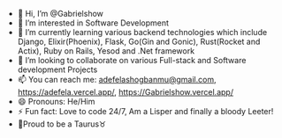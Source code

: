- 👋 Hi, I’m @Gabrielshow
- 👀 I’m interested in Software Development
- 🌱 I’m currently learning various backend technologies which include Django, Elixir(Phoenix), Flask, Go(Gin and Gonic), Rust(Rocket and Actix), Ruby on Rails, Yesod and .Net framework 
- 💞️ I’m looking to collaborate on various Full-stack and Software development Projects
- 📫 You can reach me: adefelashogbanmu@gmail.com, https://adefela.vercel.app/, https://Gabrielshow.vercel.app/
- 😄 Pronouns: He/Him
- ⚡ Fun fact: Love to code 24/7, Am a Lisper and finally a bloody Leeter! 
- 🐐Proud to be a Taurus♉ 
